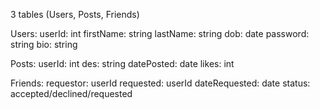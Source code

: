 3 tables (Users, Posts, Friends)

Users:
    userId: int
    firstName: string
    lastName: string
    dob: date
    password: string
    bio: string

Posts:
    userId: int
    des: string
    datePosted: date
    likes: int

Friends:
    requestor: userId
    requested: userId
    dateRequested: date
    status: accepted/declined/requested